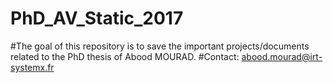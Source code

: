 # PhD_AV_Static_2017
#The goal of this repository is to save the important projects/documents related to the PhD thesis of Abood MOURAD.
#Contact: abood.mourad@irt-systemx.fr
